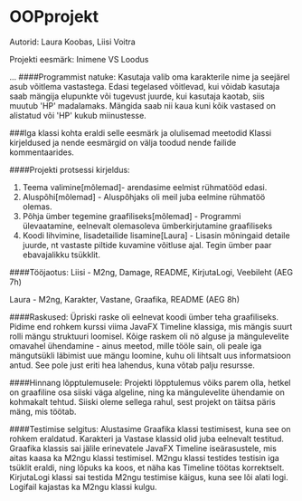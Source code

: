 # OOPprojekt

Autorid: Laura Koobas, Liisi Voitra

Projekti eesmärk: Inimene VS Loodus

...
####Programmist natuke: 
Kasutaja valib oma karakterile nime ja seejärel asub võitlema vastastega.
Edasi tegelased võitlevad, kui võidab kasutaja saab mängija elupunkte või tugevust juurde, 
kui kasutaja kaotab, siis muutub 'HP' madalamaks.
Mängida saab nii kaua kuni kõik vastased on alistatud või 'HP' kukub miinustesse.



###Iga klassi kohta eraldi selle eesmärk ja olulisemad meetodid
Klassi kirjeldused ja nende eesmärgid on välja toodud nende failide kommentaarides.



####Projekti protsessi kirjeldus:
1. Teema valimine[mõlemad]- arendasime eelmist rühmatööd edasi.
2. Aluspõhi[mõlemad] - Aluspõhjaks oli meil juba eelmine rühmatöö olemas.
3. Põhja ümber tegemine graafiliseks[mõlemad] - Programmi ülevaatamine, eelnevalt olemasoleva ümberkirjutamine graafiliseks
4. Koodi lihvimine, lisadetailide lisamine[Laura] - Lisasin mõningaid detaile juurde, nt vastaste piltide kuvamine võitluse ajal. Tegin ümber paar ebavajalikku tsükklit.


####Tööjaotus:
Liisi - M2ng, Damage, README, KirjutaLogi, Veebileht (AEG 7h)

Laura - M2ng, Karakter, Vastane, Graafika, README (AEG 8h)



####Raskused:
Üpriski raske oli eelnevat koodi ümber teha graafiliseks. Pidime end rohkem kurssi viima
JavaFX Timeline klassiga, mis mängis suurt rolli mängu struktuuri loomisel. Kõige raskem
oli nö alguse ja mängulevelite omavahel ühendamine - ainus meetod, mille tööle sain, oli
peale iga mängutsükli läbimist uue mängu loomine, kuhu oli lihtsalt uus informatsioon antud.
See pole just eriti hea lahendus, kuna võtab palju resursse.




####Hinnang lõpptulemusele: 
Projekti lõpptulemus võiks parem olla, hetkel on graafiline osa siiski väga algeline,
ning ka mängulevelite ühendamie on kohmakalt tehtud. Siiski oleme sellega rahul, sest projekt
on täitsa päris mäng, mis töötab.




####Testimise selgitus:
Alustasime Graafika klassi testimisest, kuna see on rohkem eraldatud. Karakteri ja Vastase klassid olid juba eelnevalt testitud.
Graafika klassis sai jälile erinevatele JavaFX Timeline iseärasustele, mis aitas kaasa ka 
M2ngu klassi testimisel. M2ngu klassi testides testisin iga tsüklit eraldi, ning lõpuks ka koos,
et näha kas Timeline töötas korrektselt. KirjutaLogi klassi sai testida M2ngu testimise käigus, kuna
see lõi alati logi. Logifail kajastas ka M2ngu klassi kulgu.